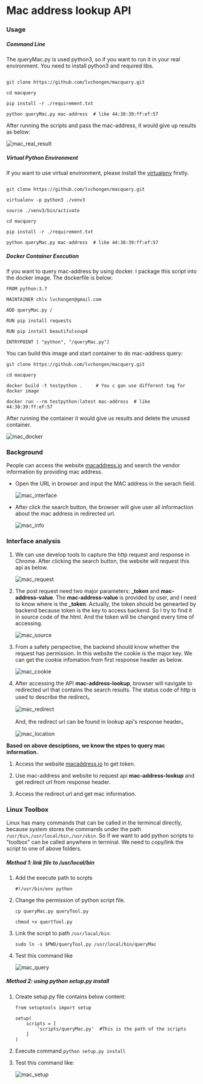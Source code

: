 # Mac address lookup API


### Usage

##### Command Line 

The queryMac.py is used python3, so if you want to run it in your real environment. You need to install python3 and required libs.

```

git clone https://github.com/lvchongen/macquery.git

cd macquery

pip install -r ./requirement.txt

python queryMac.py mac-address  # like 44:38:39:ff:ef:57
```

After running the scripts and pass the mac-address, it would give up results as below:

![mac_real_result](https://lvchongen-1255888772.cos.ap-chengdu.myqcloud.com/2020-09-06-mac_real_result.png?imageMogr2/format/tpg)


##### Virtual Python Environment

If you want to use virtual environment, please install the [virtualenv](https://pypi.org/project/virtualenv/) firstly. 

```

git clone https://github.com/lvchongen/macquery.git

virtualenv -p python3 ./venv3

source ./venv3/bin/activate

cd macquery

pip install -r ./requirement.txt

python queryMac.py mac-address  # like 44:38:39:ff:ef:57

```


##### Docker Container Execution

If you want to query mac-address by using docker. I package this script into the docker image. The dockerfile is below:

```
FROM python:3.7

MAINTAINER chlv lvchongen@gmail.com

ADD queryMac.py /

RUN pip install requests

RUN pip install beautifulsoup4

ENTRYPOINT [ "python", "/queryMac.py"]
```


You can build this image and start container to do mac-address query:

```
git clone https://github.com/lvchongen/macquery.git

cd macquery

docker build -t testpython .     # You c gan use different tag for docker image
 
docker run --rm testpython:latest mac-address  # like 44:38:39:ff:ef:57

```

After running the container it would give us results and delete the unused container.

![mac_docker](https://lvchongen-1255888772.cos.ap-chengdu.myqcloud.com/2020-09-06-mac_docker.png?imageMogr2/format/tpg)







### Background

People can access the website [macaddress.io](https://macaddress.io) and search the vendor information by providing mac address. 

*	Open the URL in browser and input the MAC address in the serach field.

	![mac_interface](https://lvchongen-1255888772.cos.ap-chengdu.myqcloud.com/2020-09-05-mac_interface.png?imageMogr2/format/tpg)
	
*	After click the search button, the browser will give user all informaction about the mac address in redirected url.

	![mac_info](https://lvchongen-1255888772.cos.ap-chengdu.myqcloud.com/2020-09-05-mac_info.png?imageMogr2/format/tpg)
	
	 
	
### Interface analysis


1.	We can use develop tools to capture the http request and response in Chrome. After clicking the search button, the website will request this api as below.

	![mac_request](https://lvchongen-1255888772.cos.ap-chengdu.myqcloud.com/2020-09-05-mac_request.png?imageMogr2/format/tpg)
	
2.	The post request need two major parameters: **_token** and **mac-address-value**. The **mac-address-value** is provided by user, and I need to know where is the **_token**. Actually, the token should be genearted by backend because token is the key to access backend. So I try to find it in source code of the html. And the token will be changed every time of accessing.

	![mac_source](https://lvchongen-1255888772.cos.ap-chengdu.myqcloud.com/2020-09-05-mac_source.png?imageMogr2/format/tpg)
	
3. From a safety perspective, the backend should know whether the request has permission. In this website the cookie is the major key. We can get the cookie infomation from first response header as below.
	
	![mac_cookie](https://lvchongen-1255888772.cos.ap-chengdu.myqcloud.com/2020-09-05-mac_cookie.png?imageMogr2/format/tpg)

	
4. After accessing the API **mac-address-lookup**, browser will navigate to redirected url that contains the search results. The status code of http is used to describe the redirect。

	![mac_redirect](https://lvchongen-1255888772.cos.ap-chengdu.myqcloud.com/2020-09-05-mac_redirect.png?imageMogr2/format/tpg)
	
	And, the redirect url can be found in lookup api's response header。
	
	![mac_location](https://lvchongen-1255888772.cos.ap-chengdu.myqcloud.com/2020-09-05-mac_location.png?imageMogr2/format/tpg)




**Based on above desciptions, we know the stpes to query mac information.**


1.	Access the website [macaddress.io](https://macaddress.io) to get token. 

2.	Use mac-address and website to request api **mac-address-lookup** and get redirect url from response header.

3. Access the redirect url and get mac information.



### Linux Toolbox

Linux has many commands that can be called in the termincal directly, because system stores the commands under the path `/usr/bin,/usr/local/bin,/usr/sbin`. So if we want to add python scripts to "toolbox" can be called anywhere in terminal. We need to copy/link the script to one of above folders.



##### Method 1: link file to /usr/local/bin

1. Add the execute path to scrpts

	`#!/usr/bin/env python`
	
2. Change the permission of python script file.

	```
	cp queryMac.py queryTool.py
	
	chmod +x quertTool.py

3. Link the script to path `/usr/local/bin`:

	`sudo ln -s $PWD/queryTool.py /usr/local/bin/queryMac`
	
4.	Test this command like 	

	![mac_query](https://lvchongen-1255888772.cos.ap-chengdu.myqcloud.com/2020-09-06-mac_local.png?imageMogr2/format/tpg)
	
	
##### Method 2: using *python setup.py install*

1.	Create setup.py file contains below content:

	```
	from setuptools import setup

	setup(
	    scripts = [
	        'scripts/queryMac.py'  #This is the path of the scripts
	    ]
	)
	```

2. Execute command `python setup.py install` 

3. Test this command like:

	![mac_setup](https://lvchongen-1255888772.cos.ap-chengdu.myqcloud.com/2020-09-06-mac_setup.png?imageMogr2/format/tpg)
